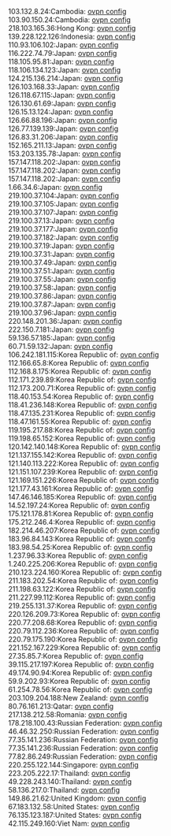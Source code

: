 103.132.8.24:Cambodia: [ovpn config](vpn/103_132_8_24.ovpn)  
103.90.150.24:Cambodia: [ovpn config](vpn/103_90_150_24.ovpn)  
218.103.165.36:Hong Kong: [ovpn config](vpn/218_103_165_36.ovpn)  
139.228.122.126:Indonesia: [ovpn config](vpn/139_228_122_126.ovpn)  
110.93.106.102:Japan: [ovpn config](vpn/110_93_106_102.ovpn)  
116.222.74.79:Japan: [ovpn config](vpn/116_222_74_79.ovpn)  
118.105.95.81:Japan: [ovpn config](vpn/118_105_95_81.ovpn)  
118.106.134.123:Japan: [ovpn config](vpn/118_106_134_123.ovpn)  
124.215.136.214:Japan: [ovpn config](vpn/124_215_136_214.ovpn)  
126.103.168.33:Japan: [ovpn config](vpn/126_103_168_33.ovpn)  
126.118.67.115:Japan: [ovpn config](vpn/126_118_67_115.ovpn)  
126.130.61.69:Japan: [ovpn config](vpn/126_130_61_69.ovpn)  
126.15.13.124:Japan: [ovpn config](vpn/126_15_13_124.ovpn)  
126.66.88.196:Japan: [ovpn config](vpn/126_66_88_196.ovpn)  
126.77.139.139:Japan: [ovpn config](vpn/126_77_139_139.ovpn)  
126.83.31.206:Japan: [ovpn config](vpn/126_83_31_206.ovpn)  
152.165.211.13:Japan: [ovpn config](vpn/152_165_211_13.ovpn)  
153.203.135.78:Japan: [ovpn config](vpn/153_203_135_78.ovpn)  
157.147.118.202:Japan: [ovpn config](vpn/157_147_118_202.ovpn)  
157.147.118.202:Japan: [ovpn config](vpn/157_147_118_202.ovpn)  
157.147.118.202:Japan: [ovpn config](vpn/157_147_118_202.ovpn)  
1.66.34.6:Japan: [ovpn config](vpn/1_66_34_6.ovpn)  
219.100.37.104:Japan: [ovpn config](vpn/219_100_37_104.ovpn)  
219.100.37.105:Japan: [ovpn config](vpn/219_100_37_105.ovpn)  
219.100.37.107:Japan: [ovpn config](vpn/219_100_37_107.ovpn)  
219.100.37.13:Japan: [ovpn config](vpn/219_100_37_13.ovpn)  
219.100.37.177:Japan: [ovpn config](vpn/219_100_37_177.ovpn)  
219.100.37.182:Japan: [ovpn config](vpn/219_100_37_182.ovpn)  
219.100.37.19:Japan: [ovpn config](vpn/219_100_37_19.ovpn)  
219.100.37.31:Japan: [ovpn config](vpn/219_100_37_31.ovpn)  
219.100.37.49:Japan: [ovpn config](vpn/219_100_37_49.ovpn)  
219.100.37.51:Japan: [ovpn config](vpn/219_100_37_51.ovpn)  
219.100.37.55:Japan: [ovpn config](vpn/219_100_37_55.ovpn)  
219.100.37.58:Japan: [ovpn config](vpn/219_100_37_58.ovpn)  
219.100.37.86:Japan: [ovpn config](vpn/219_100_37_86.ovpn)  
219.100.37.87:Japan: [ovpn config](vpn/219_100_37_87.ovpn)  
219.100.37.96:Japan: [ovpn config](vpn/219_100_37_96.ovpn)  
220.148.201.36:Japan: [ovpn config](vpn/220_148_201_36.ovpn)  
222.150.7.181:Japan: [ovpn config](vpn/222_150_7_181.ovpn)  
59.136.57.185:Japan: [ovpn config](vpn/59_136_57_185.ovpn)  
60.71.59.132:Japan: [ovpn config](vpn/60_71_59_132.ovpn)  
106.242.181.115:Korea Republic of: [ovpn config](vpn/106_242_181_115.ovpn)  
112.166.65.8:Korea Republic of: [ovpn config](vpn/112_166_65_8.ovpn)  
112.168.8.175:Korea Republic of: [ovpn config](vpn/112_168_8_175.ovpn)  
112.171.239.89:Korea Republic of: [ovpn config](vpn/112_171_239_89.ovpn)  
112.173.200.71:Korea Republic of: [ovpn config](vpn/112_173_200_71.ovpn)  
118.40.153.54:Korea Republic of: [ovpn config](vpn/118_40_153_54.ovpn)  
118.41.236.148:Korea Republic of: [ovpn config](vpn/118_41_236_148.ovpn)  
118.47.135.231:Korea Republic of: [ovpn config](vpn/118_47_135_231.ovpn)  
118.47.161.55:Korea Republic of: [ovpn config](vpn/118_47_161_55.ovpn)  
119.195.217.88:Korea Republic of: [ovpn config](vpn/119_195_217_88.ovpn)  
119.198.65.152:Korea Republic of: [ovpn config](vpn/119_198_65_152.ovpn)  
120.142.140.148:Korea Republic of: [ovpn config](vpn/120_142_140_148.ovpn)  
121.137.155.142:Korea Republic of: [ovpn config](vpn/121_137_155_142.ovpn)  
121.140.113.222:Korea Republic of: [ovpn config](vpn/121_140_113_222.ovpn)  
121.151.107.239:Korea Republic of: [ovpn config](vpn/121_151_107_239.ovpn)  
121.169.151.226:Korea Republic of: [ovpn config](vpn/121_169_151_226.ovpn)  
121.177.43.161:Korea Republic of: [ovpn config](vpn/121_177_43_161.ovpn)  
147.46.146.185:Korea Republic of: [ovpn config](vpn/147_46_146_185.ovpn)  
14.52.197.24:Korea Republic of: [ovpn config](vpn/14_52_197_24.ovpn)  
175.121.178.81:Korea Republic of: [ovpn config](vpn/175_121_178_81.ovpn)  
175.212.246.4:Korea Republic of: [ovpn config](vpn/175_212_246_4.ovpn)  
182.214.46.207:Korea Republic of: [ovpn config](vpn/182_214_46_207.ovpn)  
183.96.84.143:Korea Republic of: [ovpn config](vpn/183_96_84_143.ovpn)  
183.98.54.25:Korea Republic of: [ovpn config](vpn/183_98_54_25.ovpn)  
1.237.96.33:Korea Republic of: [ovpn config](vpn/1_237_96_33.ovpn)  
1.240.225.206:Korea Republic of: [ovpn config](vpn/1_240_225_206.ovpn)  
210.123.224.160:Korea Republic of: [ovpn config](vpn/210_123_224_160.ovpn)  
211.183.202.54:Korea Republic of: [ovpn config](vpn/211_183_202_54.ovpn)  
211.198.63.122:Korea Republic of: [ovpn config](vpn/211_198_63_122.ovpn)  
211.227.99.112:Korea Republic of: [ovpn config](vpn/211_227_99_112.ovpn)  
219.255.131.37:Korea Republic of: [ovpn config](vpn/219_255_131_37.ovpn)  
220.126.209.73:Korea Republic of: [ovpn config](vpn/220_126_209_73.ovpn)  
220.77.208.68:Korea Republic of: [ovpn config](vpn/220_77_208_68.ovpn)  
220.79.112.236:Korea Republic of: [ovpn config](vpn/220_79_112_236.ovpn)  
220.79.175.190:Korea Republic of: [ovpn config](vpn/220_79_175_190.ovpn)  
221.152.167.229:Korea Republic of: [ovpn config](vpn/221_152_167_229.ovpn)  
27.35.85.7:Korea Republic of: [ovpn config](vpn/27_35_85_7.ovpn)  
39.115.217.197:Korea Republic of: [ovpn config](vpn/39_115_217_197.ovpn)  
49.174.90.94:Korea Republic of: [ovpn config](vpn/49_174_90_94.ovpn)  
59.9.202.93:Korea Republic of: [ovpn config](vpn/59_9_202_93.ovpn)  
61.254.78.56:Korea Republic of: [ovpn config](vpn/61_254_78_56.ovpn)  
203.109.204.188:New Zealand: [ovpn config](vpn/203_109_204_188.ovpn)  
80.76.161.213:Qatar: [ovpn config](vpn/80_76_161_213.ovpn)  
217.138.212.58:Romania: [ovpn config](vpn/217_138_212_58.ovpn)  
178.218.100.43:Russian Federation: [ovpn config](vpn/178_218_100_43.ovpn)  
46.46.32.250:Russian Federation: [ovpn config](vpn/46_46_32_250.ovpn)  
77.35.141.236:Russian Federation: [ovpn config](vpn/77_35_141_236.ovpn)  
77.35.141.236:Russian Federation: [ovpn config](vpn/77_35_141_236.ovpn)  
77.82.86.249:Russian Federation: [ovpn config](vpn/77_82_86_249.ovpn)  
220.255.122.144:Singapore: [ovpn config](vpn/220_255_122_144.ovpn)  
223.205.222.17:Thailand: [ovpn config](vpn/223_205_222_17.ovpn)  
49.228.243.140:Thailand: [ovpn config](vpn/49_228_243_140.ovpn)  
58.136.217.0:Thailand: [ovpn config](vpn/58_136_217_0.ovpn)  
149.86.21.62:United Kingdom: [ovpn config](vpn/149_86_21_62.ovpn)  
67.183.132.58:United States: [ovpn config](vpn/67_183_132_58.ovpn)  
76.135.123.187:United States: [ovpn config](vpn/76_135_123_187.ovpn)  
42.115.249.160:Viet Nam: [ovpn config](vpn/42_115_249_160.ovpn)  

